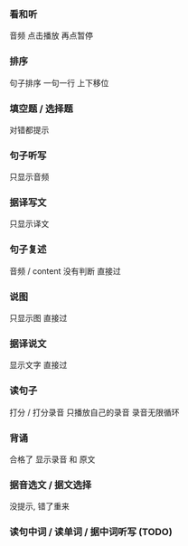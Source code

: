 ### 看和听

音频 点击播放 再点暂停

### 排序

句子排序 一句一行 上下移位

### 填空题 / 选择题

对错都提示

### 句子听写

只显示音频

### 据译写文

只显示译文

### 句子复述

音频 / content 没有判断 直接过

### 说图

只显示图 直接过

### 据译说文

显示文字 直接过

### 读句子

打分 / 打分录音 只播放自己的录音 录音无限循环

### 背诵

合格了 显示录音 和 原文

### 据音选文 / 据文选择

没提示, 错了重来

### 读句中词 / 读单词 / 据中词听写 (TODO)
